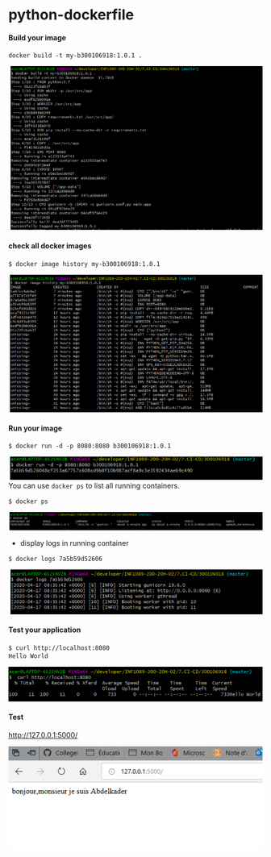 # python-dockerfile










#### Build your image

```
docker build -t my-b300106918:1.0.1 .
```
 ![](image/c1.png)
#### check all docker images
```
$ docker image history my-b300106918:1.0.1

```

 ![](image/c9.png)

#### Run your image
```
$ docker run -d -p 8080:8080 b300106918:1.0.1
```

 ![](image/c3.png)
You can use `docker ps` to list all running containers. 
```
$ docker ps

```
 ![](image/c4.png)


+ display logs in running container
```
$ docker logs 7a5b59d52606  

```
 ![](image/c5.png)


#### Test your application
```
$ curl http://localhost:8080
Hello World
```

 ![](image/c6.png)


#### Test
http://127.0.0.1:5000/ 

![](image/c10.png)
